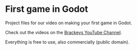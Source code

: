 # First game in Godot
Project files for our video on making your first game in Godot.

Check out the videos on the [Brackeys YouTube Channel](http://youtube.com/brackeys).

Everything is free to use, also commercially (public domain).

